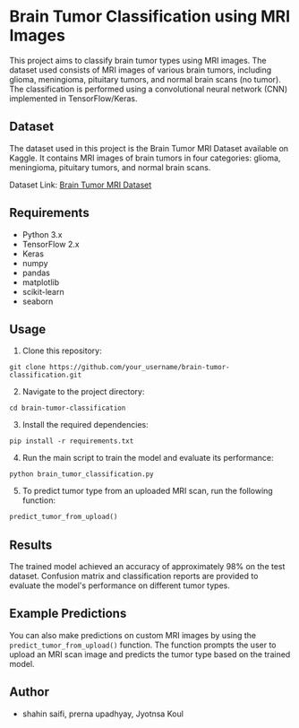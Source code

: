 # Brain Tumor Classification using MRI Images

This project aims to classify brain tumor types using MRI images. The dataset used consists of MRI images of various brain tumors, including glioma, meningioma, pituitary tumors, and normal brain scans (no tumor). The classification is performed using a convolutional neural network (CNN) implemented in TensorFlow/Keras.

## Dataset

The dataset used in this project is the Brain Tumor MRI Dataset available on Kaggle. It contains MRI images of brain tumors in four categories: glioma, meningioma, pituitary tumors, and normal brain scans.

Dataset Link: [Brain Tumor MRI Dataset](https://www.kaggle.com/masoudnickparvar/brain-tumor-mri-dataset)

## Requirements

- Python 3.x
- TensorFlow 2.x
- Keras
- numpy
- pandas
- matplotlib
- scikit-learn
- seaborn

## Usage

1. Clone this repository:

```
git clone https://github.com/your_username/brain-tumor-classification.git
```

2. Navigate to the project directory:

```
cd brain-tumor-classification
```

3. Install the required dependencies:

```
pip install -r requirements.txt
```

4. Run the main script to train the model and evaluate its performance:

```
python brain_tumor_classification.py
```

5. To predict tumor type from an uploaded MRI scan, run the following function:

```python
predict_tumor_from_upload()
```

## Results

The trained model achieved an accuracy of approximately 98% on the test dataset. Confusion matrix and classification reports are provided to evaluate the model's performance on different tumor types.

## Example Predictions

You can also make predictions on custom MRI images by using the `predict_tumor_from_upload()` function. The function prompts the user to upload an MRI scan image and predicts the tumor type based on the trained model.

## Author

- shahin saifi, prerna upadhyay, Jyotnsa Koul

